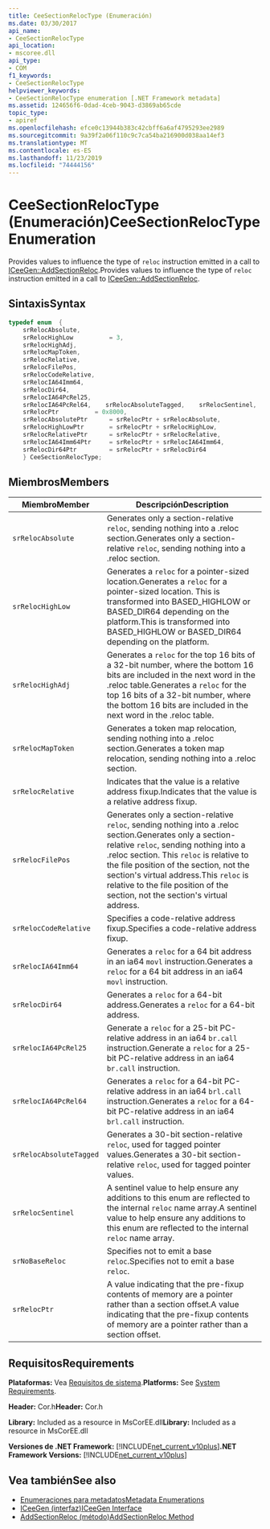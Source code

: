 ```yaml
---
title: CeeSectionRelocType (Enumeración)
ms.date: 03/30/2017
api_name:
- CeeSectionRelocType
api_location:
- mscoree.dll
api_type:
- COM
f1_keywords:
- CeeSectionRelocType
helpviewer_keywords:
- CeeSectionRelocType enumeration [.NET Framework metadata]
ms.assetid: 124656f6-0dad-4ceb-9043-d3869ab65cde
topic_type:
- apiref
ms.openlocfilehash: efce0c13944b383c42cbff6a6af4795293ee2989
ms.sourcegitcommit: 9a39f2a06f110c9c7ca54ba216900d038aa14ef3
ms.translationtype: MT
ms.contentlocale: es-ES
ms.lasthandoff: 11/23/2019
ms.locfileid: "74444156"
---
```

# <a name="ceesectionreloctype-enumeration"></a><span data-ttu-id="5fcdd-102">CeeSectionRelocType (Enumeración)</span><span class="sxs-lookup"><span data-stu-id="5fcdd-102">CeeSectionRelocType Enumeration</span></span>
<span data-ttu-id="5fcdd-103">Provides values to influence the type of `reloc` instruction emitted in a call to [ICeeGen::AddSectionReloc](../../../../docs/framework/unmanaged-api/metadata/iceegen-addsectionreloc-method.md).</span><span class="sxs-lookup"><span data-stu-id="5fcdd-103">Provides values to influence the type of `reloc` instruction emitted in a call to [ICeeGen::AddSectionReloc](../../../../docs/framework/unmanaged-api/metadata/iceegen-addsectionreloc-method.md).</span></span>  
  
## <a name="syntax"></a><span data-ttu-id="5fcdd-104">Sintaxis</span><span class="sxs-lookup"><span data-stu-id="5fcdd-104">Syntax</span></span>  
  
```cpp  
typedef enum  {  
    srRelocAbsolute,  
    srRelocHighLow          = 3,  
    srRelocHighAdj,       
    srRelocMapToken,  
    srRelocRelative,  
    srRelocFilePos,  
    srRelocCodeRelative,  
    srRelocIA64Imm64,  
    srRelocDir64,  
    srRelocIA64PcRel25,  
    srRelocIA64PcRel64,    srRelocAbsoluteTagged,    srRelocSentinel,    srNoBaseReloc       = 0x4000,  
    srRelocPtr          = 0x8000,  
    srRelocAbsolutePtr      = srRelocPtr + srRelocAbsolute,  
    srRelocHighLowPtr       = srRelocPtr + srRelocHighLow,  
    srRelocRelativePtr      = srRelocPtr + srRelocRelative,  
    srRelocIA64Imm64Ptr     = srRelocPtr + srRelocIA64Imm64,  
    srRelocDir64Ptr         = srRelocPtr + srRelocDir64  
    } CeeSectionRelocType;  
```  
  
## <a name="members"></a><span data-ttu-id="5fcdd-105">Miembros</span><span class="sxs-lookup"><span data-stu-id="5fcdd-105">Members</span></span>  
  
|<span data-ttu-id="5fcdd-106">Miembro</span><span class="sxs-lookup"><span data-stu-id="5fcdd-106">Member</span></span>|<span data-ttu-id="5fcdd-107">Descripción</span><span class="sxs-lookup"><span data-stu-id="5fcdd-107">Description</span></span>|  
|------------|-----------------|  
|`srRelocAbsolute`|<span data-ttu-id="5fcdd-108">Generates only a section-relative `reloc`, sending nothing into a .reloc section.</span><span class="sxs-lookup"><span data-stu-id="5fcdd-108">Generates only a section-relative `reloc`, sending nothing into a .reloc section.</span></span>|  
|`srRelocHighLow`|<span data-ttu-id="5fcdd-109">Generates a `reloc` for a pointer-sized location.</span><span class="sxs-lookup"><span data-stu-id="5fcdd-109">Generates a `reloc` for a pointer-sized location.</span></span> <span data-ttu-id="5fcdd-110">This is transformed into BASED_HIGHLOW or BASED_DIR64 depending on the platform.</span><span class="sxs-lookup"><span data-stu-id="5fcdd-110">This is transformed into BASED_HIGHLOW or BASED_DIR64 depending on the platform.</span></span>|  
|`srRelocHighAdj`|<span data-ttu-id="5fcdd-111">Generates a `reloc` for the top 16 bits of a 32-bit number, where the bottom 16 bits are included in the next word in the .reloc table.</span><span class="sxs-lookup"><span data-stu-id="5fcdd-111">Generates a `reloc` for the top 16 bits of a 32-bit number, where the bottom 16 bits are included in the next word in the .reloc table.</span></span>|  
|`srRelocMapToken`|<span data-ttu-id="5fcdd-112">Generates a token map relocation, sending nothing into a .reloc section.</span><span class="sxs-lookup"><span data-stu-id="5fcdd-112">Generates a token map relocation, sending nothing into a .reloc section.</span></span>|  
|`srRelocRelative`|<span data-ttu-id="5fcdd-113">Indicates that the value is a relative address fixup.</span><span class="sxs-lookup"><span data-stu-id="5fcdd-113">Indicates that the value is a relative address fixup.</span></span>|  
|`srRelocFilePos`|<span data-ttu-id="5fcdd-114">Generates only a section-relative `reloc`, sending nothing into a .reloc section.</span><span class="sxs-lookup"><span data-stu-id="5fcdd-114">Generates only a section-relative `reloc`, sending nothing into a .reloc section.</span></span> <span data-ttu-id="5fcdd-115">This `reloc` is relative to the file position of the section, not the section's virtual address.</span><span class="sxs-lookup"><span data-stu-id="5fcdd-115">This `reloc` is relative to the file position of the section, not the section's virtual address.</span></span>|  
|`srRelocCodeRelative`|<span data-ttu-id="5fcdd-116">Specifies a code-relative address fixup.</span><span class="sxs-lookup"><span data-stu-id="5fcdd-116">Specifies a code-relative address fixup.</span></span>|  
|`srRelocIA64Imm64`|<span data-ttu-id="5fcdd-117">Generates a `reloc` for a 64 bit address in an ia64 `movl` instruction.</span><span class="sxs-lookup"><span data-stu-id="5fcdd-117">Generates a `reloc` for a 64 bit address in an ia64 `movl` instruction.</span></span>|  
|`srRelocDir64`|<span data-ttu-id="5fcdd-118">Generates a `reloc` for a 64-bit address.</span><span class="sxs-lookup"><span data-stu-id="5fcdd-118">Generates a `reloc` for a 64-bit address.</span></span>|  
|`srRelocIA64PcRel25`|<span data-ttu-id="5fcdd-119">Generate a `reloc` for a 25-bit PC-relative address in an ia64 `br.call` instruction.</span><span class="sxs-lookup"><span data-stu-id="5fcdd-119">Generate a `reloc` for a 25-bit PC-relative address in an ia64 `br.call` instruction.</span></span>|  
|`srRelocIA64PcRel64`|<span data-ttu-id="5fcdd-120">Generates a `reloc` for a 64-bit PC-relative address in an ia64 `brl.call` instruction.</span><span class="sxs-lookup"><span data-stu-id="5fcdd-120">Generates a `reloc` for a 64-bit PC-relative address in an ia64 `brl.call` instruction.</span></span>|  
|`srRelocAbsoluteTagged`|<span data-ttu-id="5fcdd-121">Generates a 30-bit section-relative `reloc`, used for tagged pointer values.</span><span class="sxs-lookup"><span data-stu-id="5fcdd-121">Generates a 30-bit section-relative `reloc`, used for tagged pointer values.</span></span>|  
|`srRelocSentinel`|<span data-ttu-id="5fcdd-122">A sentinel value to help ensure any additions to this enum are reflected to the internal `reloc` name array.</span><span class="sxs-lookup"><span data-stu-id="5fcdd-122">A sentinel value to help ensure any additions to this enum are reflected to the internal `reloc` name array.</span></span>|  
|`srNoBaseReloc`|<span data-ttu-id="5fcdd-123">Specifies not to emit a base `reloc`.</span><span class="sxs-lookup"><span data-stu-id="5fcdd-123">Specifies not to emit a base `reloc`.</span></span>|  
|`srRelocPtr`|<span data-ttu-id="5fcdd-124">A value indicating that the pre-fixup contents of memory are a pointer rather than a section offset.</span><span class="sxs-lookup"><span data-stu-id="5fcdd-124">A value indicating that the pre-fixup contents of memory are a pointer rather than a section offset.</span></span>|  
  
## <a name="requirements"></a><span data-ttu-id="5fcdd-125">Requisitos</span><span class="sxs-lookup"><span data-stu-id="5fcdd-125">Requirements</span></span>  
 <span data-ttu-id="5fcdd-126">**Plataformas:** Vea [Requisitos de sistema](../../../../docs/framework/get-started/system-requirements.md).</span><span class="sxs-lookup"><span data-stu-id="5fcdd-126">**Platforms:** See [System Requirements](../../../../docs/framework/get-started/system-requirements.md).</span></span>  
  
 <span data-ttu-id="5fcdd-127">**Header:** Cor.h</span><span class="sxs-lookup"><span data-stu-id="5fcdd-127">**Header:** Cor.h</span></span>  
  
 <span data-ttu-id="5fcdd-128">**Library:** Included as a resource in MsCorEE.dll</span><span class="sxs-lookup"><span data-stu-id="5fcdd-128">**Library:** Included as a resource in MsCorEE.dll</span></span>  
  
 <span data-ttu-id="5fcdd-129">**Versiones de .NET Framework:** [!INCLUDE[net_current_v10plus](../../../../includes/net-current-v10plus-md.md)]</span><span class="sxs-lookup"><span data-stu-id="5fcdd-129">**.NET Framework Versions:** [!INCLUDE[net_current_v10plus](../../../../includes/net-current-v10plus-md.md)]</span></span>  
  
## <a name="see-also"></a><span data-ttu-id="5fcdd-130">Vea también</span><span class="sxs-lookup"><span data-stu-id="5fcdd-130">See also</span></span>

- [<span data-ttu-id="5fcdd-131">Enumeraciones para metadatos</span><span class="sxs-lookup"><span data-stu-id="5fcdd-131">Metadata Enumerations</span></span>](../../../../docs/framework/unmanaged-api/metadata/metadata-enumerations.md)
- [<span data-ttu-id="5fcdd-132">ICeeGen (interfaz)</span><span class="sxs-lookup"><span data-stu-id="5fcdd-132">ICeeGen Interface</span></span>](../../../../docs/framework/unmanaged-api/metadata/iceegen-interface.md)
- [<span data-ttu-id="5fcdd-133">AddSectionReloc (método)</span><span class="sxs-lookup"><span data-stu-id="5fcdd-133">AddSectionReloc Method</span></span>](../../../../docs/framework/unmanaged-api/metadata/iceegen-addsectionreloc-method.md)
